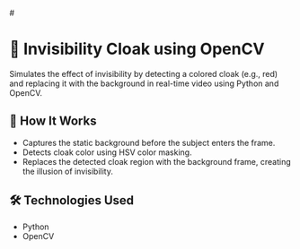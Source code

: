 #<h1> 🧥 Invisibility Cloak using OpenCV</h1>

<p>Simulates the effect of invisibility by detecting a colored cloak (e.g., red) and replacing it with the background in real-time video using Python and OpenCV.</p>

## 🚀 How It Works

- Captures the static background before the subject enters the frame.
- Detects cloak color using HSV color masking.
- Replaces the detected cloak region with the background frame, creating the illusion of invisibility.

## 🛠️ Technologies Used

- Python  
- OpenCV

